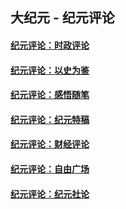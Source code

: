 ## 大纪元 - 纪元评论

#### [纪元评论：时政评论](indexes/nsc1025/README.md?08230330)
#### [纪元评论：以史为鉴](indexes/nsc1028/README.md?08230330)
#### [纪元评论：感悟随笔](indexes/nsc1035/README.md?08230330)
#### [纪元评论：纪元特稿](indexes/nsc424/README.md?08230330)
#### [纪元评论：财经评论](indexes/nsc1026/README.md?08230330)
#### [纪元评论：自由广场](indexes/nsc993/README.md?08230330)
#### [纪元评论：纪元社论](indexes/nsc422/README.md?08230330)

